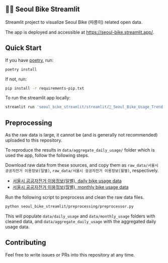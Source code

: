 ## 🚴‍♂️ Seoul Bike Streamlit

Streamlit project to visualize Seoul Bike (따릉이) related open data.

The app is deployed and accessible at https://seoul-bike.streamlit.app/.

## Quick Start
If you have [poetry](https://python-poetry.org/), run:
```bash
poetry install
```

If not, run:
```bash
pip install -r requirements-pip.txt
```

To run the streamlit app locally:

```bash
streamlit run 'seoul_bike_streamlit/streamlit/🚴_Seoul_Bike_Usage_Trend.py'
```

## Preprocessing
As the raw data is large, it cannot be (and is generally not recommended) uploaded to this repository.

To reproduce the results in `data/aggregate_daily_usage/` folder which is used the app, follow the following steps.

Download raw data from these sources, and copy them as `raw_data/서울시 공공자전거 이용정보(일별)`, `raw_data/서울시 공공자전거 이용정보(월별)`, respectively.
- [서울시 공공자전거 이용정보(일별), daily bike usage data](https://data.seoul.go.kr/dataList/OA-15246/F/1/datasetView.do)
- [서울시 공공자전거 이용정보(월별), monthly bike usage data](https://data.seoul.go.kr/dataList/OA-15248/F/1/datasetView.do)

Run the following script to preprocess and clean the raw data files.

```bash
python seoul_bike_streamlit/preprocessing/preprocessor.py
```

This will populate `data/daily_usage` and `data/monthly_usage` folders with cleaned data, and `data/aggregate_daily_usage` with the aggregated daily usage data.

## Contributing
Feel free to write issues or PRs into this repository at any time.
